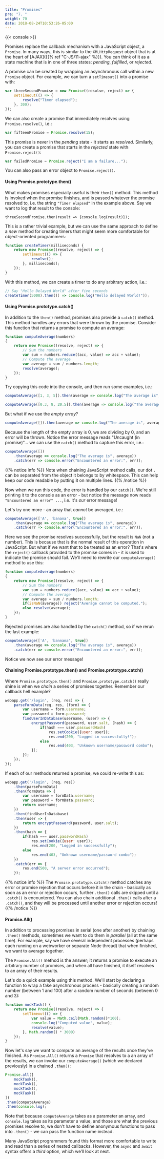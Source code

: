 ```yaml
---
title: "Promises"
pre: "7. "
weight: 70
date: 2018-08-24T10:53:26-05:00
---
```


{{< console >}}

Promises replace the callback mechanism with a JavaScript object, a `Promise`.  In many ways, this is similar to the `XMLHttpRequest` object that is at the heart of [AJAX]({{% ref "C-JS/11-ajax" %}}).  You can think of it as a state machine that is in one of three states: _pending_, _fulfilled_, or _rejected_.  

A promise can be created by wrapping an asynchronous call within a new `Promise` object.  For example, we can turn a `setTimeout()` into a promise with:

```js
var threeSecondPromise = new Promise((resolve, reject) => {
    setTimeout(() => {
        resolve("Timer elapsed");
    }, 300);
});
```

We can also create a promise that immediately resolves using `Promise.resolve()`, i.e.:

```js
var fifteenPromise = Promise.resolve(15);
```

This promise is never in the _pending_ state - it starts as _resolved_.  Similarly, you can create a promise that starts in the _rejected_ state with `Promise.reject()`:

```js
var failedPromise = Promise.reject("I am a failure...");
```

You can also pass an error object to `Promise.reject()`.

#### Using Promise.prototype.then()

What makes promises especially useful is their `then()` method.  This method is invoked when the promise finishes, and is passed whatever the promise resolved to, i.e. the string `"Timer elapsed"` in the example above.  Say we want to log that result to the console:

```
threeSecondPromise.then(result => {console.log(result)});
```

This is a rather trivial example, but we can use the same approach to define a _new_ method for creating timers that might seem more comfortable for object-oriented programmers:

```js
function createTimer(milliseconds) {
    return new Promise((resolve, reject) => {
        setTimeout(() => {
            resolve();
        }, milliseconds);
    });
}
```

With this method, we can create a timer to do any arbitrary action, i.e.:

```js
// Say "Hello Delayed World" after five seconds
createTimer(5000).then(() => console.log("Hello delayed World!"));
```

#### Using Promise.prototype.catch()

In addition to the `then()` method, promises also provide a `catch()` method.  This method handles any errors that were thrown by the promise.  Consider this function that returns a promise to compute an average:

```js
function computeAverage(numbers)
{
    return new Promise((resolve, reject) => {
        // Sum the numbers
        var sum = numbers.reduce((acc, value) => acc + value);
        // Compute the average 
        var average = sum / numbers.length;
        resolve(average);
    });
}
```

Try copying this code into the console, and then run some examples, i.e.:

```js
computeAverage([1, 3, 5]).then(average => console.log("The average is", average));
```

```js
computeAverage([0.3, 8, 20.5]).then(average => console.log("The average is", average));
```

But what if we use the _empty array_?

```js
computeAverage([]).then(average => console.log("The average is", average));
```

Because the length of the empty array is 0, we are dividing by 0, and an error will be thrown.  Notice the error message reads "Uncaught (in promise)"... we can use the `catch()` method to capture this error, i.e.:

```js
computeAverage([])
    .then(average => console.log("The average is", average))
    .catch(err => console.error("Encountered an error:", err));
```

{{% notice info %}} 
Note when chaining JavaScript method calls, our dot `.` can be separated from the object it belongs to by whitespace.  This can help keep our code readable by putting it on multiple lines.
{{% /notice %}}

Now when we run this code, the error is handled by our `catch()`.  We're still printing it to the console as an error - but notice the message now reads `"Encountered an error" ...`, i.e. it's _our_ error message!

Let's try one more - an array that _cannot_ be averaged, i.e.:

```js
computeAverage(['A', 'banana', true])
    .then(average => console.log("The average is", average))
    .catch(err => console.error("Encountered an error:", err));
```

Here we see the promise resolves successfully, but the result is `NaN` (not a number).  This is because that is the normal result of this operation in JavaScript.  But what if we want that to be treated as an error?  That's where the `reject()` callback provided to the promise comes in - it is used to indicate the promise should fail.  We'll need to rewrite our `computeAverage()` method to use this:

```js
function computeAverage(numbers)
{
    return new Promise((resolve, reject) => {
        // Sum the numbers
        var sum = numbers.reduce((acc, value) => acc + value);
        // Compute the average 
        var average = sum / numbers.length;
        if(isNaN(average)) reject("Average cannot be computed.");
        else resolve(average);
    });
}
```

Rejected promises are also handled by the `catch()` method, so if we rerun the last example:

```js
computeAverage(['A', 'bannana', true])
    .then(average => console.log("The average is", average))
    .catch(err => console.error("Encountered an error:", err));
```

Notice we now see our error message!

#### Chaining Promise.prototype.then() and Promise.prototype.catch()

Where `Promise.prototype.then()` and `Promise.prototype.catch()` really shine is when we _chain_ a series of promises together.  Remember our callback hell example?

```js
webapp.get('/login', (req, res) => {
    parseFormData(req, res, (form) => {
        var username = form.username;
        var password = form.password;
        findUserInDatabase(username, (user) => {
            encryptPassword(password, user.salt, (hash) => {
                if(hash === user.passwordHash) 
                    res.setCookie({user: user});
                    res.end(200, "Logged in successfully!");
                else
                    res.end(403, "Unknown username/password combo");
            });
        });
    });
});
```

If each of our methods returned a promise, we could re-write this as:

```js
webapp.get('/login', (req, res))
    .then(parseFormData)
    .then(formData => {
        var username = formData.username;
        var password = formData.password;
        return username;
    })
    .then(findUserInDatabase)
    .then(user => {
        return encryptPassword(password, user.salt);
    })
    .then(hash => {
        if(hash === user.passwordHash)
            res.setCookie({user: user});
            res.end(200, "Logged in successfully");
        else 
            res.end(403, "Unknown username/password combo");
    })
    .catch(err => {
        res.end(500, "A server error occurred");
    });
```

{{% notice info %}}
The `Promise.prototype.catch()` method catches any error or promise rejection that occurs before it in the chain - basically as soon as an error or rejection occurs, further `.then()` calls are skipped until a `.catch()` is encountered.  You can also chain additional `.then()` calls after a `.catch()`, and they will be processed until another error or rejection occurs!
{{% /notice %}}


#### Promise.All()
In addition to processing promises in serial (one after another) by chaining `.then()` methods, sometimes we want to do them in _parallel_ (all at the same time).  For example, say we have several independent processes (perhaps each running on a webworker or separate Node thread) that when finished, we want to average together. 

The `Promise.All()` method is the answer; it returns a promise to execute an arbitrary number of promises, and when all have finished, it itself resolves to an array of their results.

Let's do a quick example using this method.  We'll start by declaring a function to wrap a fake asynchronous process - basically creating a random number (between 1 and 100) after a random number of seconds (between 0 and 3):

```js
function mockTask() {
    return new Promise((resolve, reject) => {
        setTimeout(() => {
            var value = Math.ceil(Math.random()*100);
            console.log("Computed value", value);
            resolve(value);
        }, Math.random() * 3000)
    });
}
```

Now let's say we want to compute an average of the results once they've finished.  As `Promise.All()` returns a `Promise` that resolves to a an array of the results, we can invoke our `computeAverage()` (which we declared previously) in a chained `.then()`:


```js
Promise.all([
    mockTask(),
    mockTask(),
    mockTask(),
    mockTask()
])
.then(computeAverage)
.then(console.log);
```

Note that because `computeAverage` takes as a parameter an array, and `console.log` takes as its parameter a value, and those are what the previous promises resolve to, we don't have to define anonymous functions to pass into `.then()` - we can pass the function name instead.

Many JavaScript programmers found this format more comfortable to write and read than a series of nested callbacks.  However, the `async` and `await` syntax offers a _third_ option, which we'll look at next.